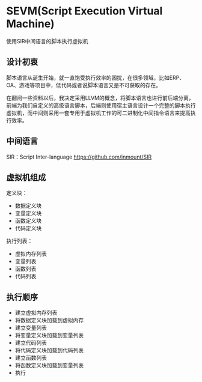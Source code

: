 # SEVM(Script Execution Virtual Machine)

使用SIR中间语言的脚本执行虚拟机

## 设计初衷

脚本语言从诞生开始，就一直饱受执行效率的困扰，在很多领域，比如ERP、OA、游戏等项目中，低代码或者说脚本语言又是不可获取的存在。

在翻阅一些资料以后，我决定采用LLVM的概念，将脚本语言也进行前后端分离，前端为我们自定义的高级语言脚本，后端则使用宿主语言设计一个完整的脚本执行虚拟机，而中间则采用一套专用于虚拟机工作的可二进制化中间指令语言来提高执行效率。

## 中间语言

SIR：Script Inter-language <https://github.com/inmount/SIR>

## 虚拟机组成

定义块：

* 数据定义块
* 变量定义块
* 函数定义块
* 代码定义块

执行列表：

* 虚拟内存列表
* 变量列表
* 函数列表
* 代码列表

## 执行顺序

+ 建立虚拟内存列表
+ 将数据定义块加载到虚拟内存
+ 建立变量列表
+ 将变量定义块加载到变量列表
+ 建立代码列表
+ 将代码定义块加载到代码列表
+ 建立函数列表
+ 将函数定义块加载到变量列表
+ 执行